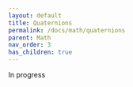 ```yaml
---
layout: default
title: Quaternions
permalink: /docs/math/quaternions
parent: Math
nav_order: 3
has_children: true
---
```

In progress